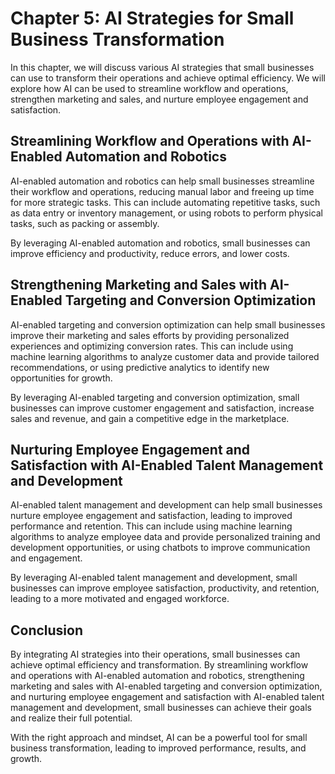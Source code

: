 Chapter 5: AI Strategies for Small Business Transformation
==========================================================

In this chapter, we will discuss various AI strategies that small businesses can use to transform their operations and achieve optimal efficiency. We will explore how AI can be used to streamline workflow and operations, strengthen marketing and sales, and nurture employee engagement and satisfaction.

Streamlining Workflow and Operations with AI-Enabled Automation and Robotics
----------------------------------------------------------------------------

AI-enabled automation and robotics can help small businesses streamline their workflow and operations, reducing manual labor and freeing up time for more strategic tasks. This can include automating repetitive tasks, such as data entry or inventory management, or using robots to perform physical tasks, such as packing or assembly.

By leveraging AI-enabled automation and robotics, small businesses can improve efficiency and productivity, reduce errors, and lower costs.

Strengthening Marketing and Sales with AI-Enabled Targeting and Conversion Optimization
---------------------------------------------------------------------------------------

AI-enabled targeting and conversion optimization can help small businesses improve their marketing and sales efforts by providing personalized experiences and optimizing conversion rates. This can include using machine learning algorithms to analyze customer data and provide tailored recommendations, or using predictive analytics to identify new opportunities for growth.

By leveraging AI-enabled targeting and conversion optimization, small businesses can improve customer engagement and satisfaction, increase sales and revenue, and gain a competitive edge in the marketplace.

Nurturing Employee Engagement and Satisfaction with AI-Enabled Talent Management and Development
------------------------------------------------------------------------------------------------

AI-enabled talent management and development can help small businesses nurture employee engagement and satisfaction, leading to improved performance and retention. This can include using machine learning algorithms to analyze employee data and provide personalized training and development opportunities, or using chatbots to improve communication and engagement.

By leveraging AI-enabled talent management and development, small businesses can improve employee satisfaction, productivity, and retention, leading to a more motivated and engaged workforce.

Conclusion
----------

By integrating AI strategies into their operations, small businesses can achieve optimal efficiency and transformation. By streamlining workflow and operations with AI-enabled automation and robotics, strengthening marketing and sales with AI-enabled targeting and conversion optimization, and nurturing employee engagement and satisfaction with AI-enabled talent management and development, small businesses can achieve their goals and realize their full potential.

With the right approach and mindset, AI can be a powerful tool for small business transformation, leading to improved performance, results, and growth.
